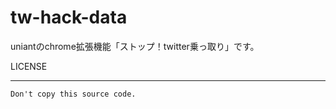 # tw-hack-data
uniantのchrome拡張機能「ストップ！twitter乗っ取り」です。

LICENSE
*****************************************
```
Don't copy this source code.
```
